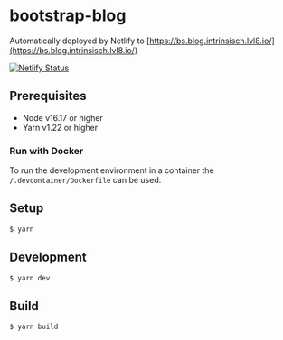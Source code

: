 # bootstrap-blog

Automatically deployed by Netlify to [https://bs.blog.intrinsisch.lvl8.io/](https://bs.blog.intrinsisch.lvl8.io/)

[![Netlify Status](https://api.netlify.com/api/v1/badges/2b05ccf6-f07c-440a-ac6c-3b1d5e54cde0/deploy-status)](https://app.netlify.com/sites/dulcet-cactus-99b703/deploys)

## Prerequisites

* Node v16.17 or higher
* Yarn v1.22 or higher

### Run with Docker

To run the development environment in a container the `/.devcontainer/Dockerfile` can be used.

## Setup

```sh
$ yarn
```

## Development

```sh
$ yarn dev
```

## Build

```sh
$ yarn build
```
